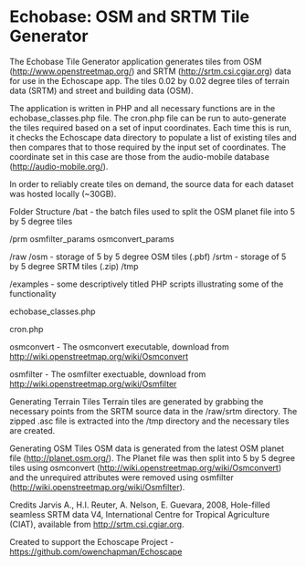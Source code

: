 Echobase: OSM and SRTM Tile Generator
========

The Echobase Tile Generator application generates tiles from OSM (http://www.openstreetmap.org/) and SRTM (http://srtm.csi.cgiar.org) data for use in the Echoscape app.  The tiles 0.02 by 0.02 degree tiles of terrain data (SRTM) and street and building data (OSM). 

The application is written in PHP and all necessary functions are in the echobase_classes.php file.  The cron.php file can be run to auto-generate the tiles required based on a set of input coordinates.  Each time this is run, it checks the Echoscape data directory to populate a list of existing tiles and then compares that to those required by the input set of coordinates. The coordinate set in this case are those from the audio-mobile database (http://audio-mobile.org/).

In order to reliably create tiles on demand, the source data for each dataset was hosted locally (~30GB).

Folder Structure
/bat - the batch files used to split the OSM planet file into 5 by 5 degree tiles

/prm
	osmfilter_params
	osmconvert_params

/raw
	/osm - storage of 5 by 5 degree OSM tiles (.pbf)
	/srtm - storage of 5 by 5 degree SRTM tiles (.zip)
/tmp

/examples - some descriptively titled PHP scripts illustrating some of the functionality 

echobase_classes.php

cron.php

osmconvert - The osmconvert executable, download from http://wiki.openstreetmap.org/wiki/Osmconvert

osmfilter - The osmfilter exectuable, download from http://wiki.openstreetmap.org/wiki/Osmfilter

Generating Terrain Tiles
Terrain tiles are generated by grabbing the necessary points from the SRTM source data in the /raw/srtm directory. The zipped .asc file is extracted into the /tmp directory and the necessary tiles are created.

Generating OSM Tiles
OSM data is generated from the latest OSM planet file (http://planet.osm.org/). The Planet file was then split into 5 by 5 degree tiles using osmconvert (http://wiki.openstreetmap.org/wiki/Osmconvert) and the unrequired attributes were removed using osmfilter (http://wiki.openstreetmap.org/wiki/Osmfilter).

Credits
Jarvis A., H.I. Reuter, A.  Nelson, E. Guevara, 2008, Hole-filled  seamless SRTM
data V4, International  Centre for Tropical  Agriculture (CIAT), available  from
http://srtm.csi.cgiar.org.

Created to support the Echoscape Project - https://github.com/owenchapman/Echoscape
